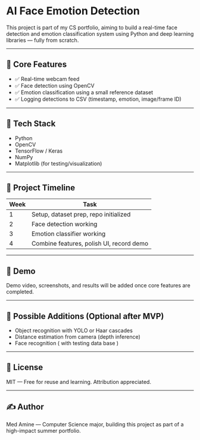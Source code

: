 # AI Face Emotion Detection

This project is part of my CS portfolio, aiming to build a real-time face detection and emotion classification system using Python and deep learning libraries — fully from scratch.

---

## 🎯 Core Features

- ✅ Real-time webcam feed
- ✅ Face detection using OpenCV
- ✅ Emotion classification using a small reference dataset
- ✅ Logging detections to CSV (timestamp, emotion, image/frame ID)

---

## 🧠 Tech Stack

- Python
- OpenCV
- TensorFlow / Keras
- NumPy
- Matplotlib (for testing/visualization)

---

## 📅 Project Timeline

| Week | Task                                     |
|------|------------------------------------------|
| 1    | Setup, dataset prep, repo initialized    |
| 2    | Face detection working                   |
| 3    | Emotion classifier working               |
| 4    | Combine features, polish UI, record demo |

---

## 🧪 Demo

Demo video, screenshots, and results will be added once core features are completed.

---

## 🔮 Possible Additions (Optional after MVP)

- Object recognition with YOLO or Haar cascades
- Distance estimation from camera (depth inference)
- Face recognition ( with testing data base )

---

## 📄 License

MIT — Free for reuse and learning. Attribution appreciated.

---

## ✍️ Author

Med Amine — Computer Science major, building this project as part of a high-impact summer portfolio.
